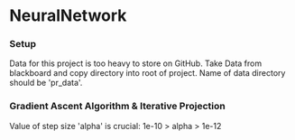 # NeuralNetwork

### Setup
Data for this project is too heavy to store on GitHub. 
Take Data from blackboard and copy directory into root of project.
Name of data directory should be 'pr_data'.

### Gradient Ascent Algorithm & Iterative Projection

Value of step size 'alpha' is crucial: 1e-10 > alpha > 1e-12
